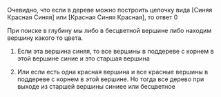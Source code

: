 




Очевидно, что если в дереве можно построить цепочку вида [Синяя Красная Синяя] или [Красная Синяя Красная], то ответ 0

При поиске в глубину мы либо в бесцветной вершине либо находим вершину какого то цвета. 

1. Если эта вершина синяя, то все вершины в поддереве с корнем в этой вершине синие и это старшая вершина 

2. Или если есть одна красная вершина и все красные вершины в поддереве с корнем в этой вершине. Но тогда все дерево при выходе из старшей вершины синиее или бесцветное



